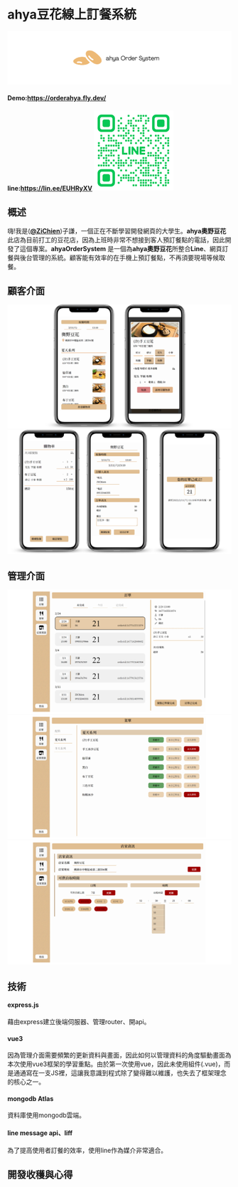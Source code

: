 # ahya豆花線上訂餐系統

![ahya Order System](https://github.com/ZiChien/ahyaOrderSystem/blob/readme/github/asset/ahyaCover.png)
#### Demo:<https://orderahya.fly.dev/>
#### line:<https://lin.ee/EUHRyXV> ![line](https://github.com/ZiChien/ahyaOrderSystem/blob/readme/github/asset/linefriend.png)

## 概述

嗨!我是(**[@ZiChien](https://github.com/ZiChien)**)子謙，一個正在不斷學習開發網頁的大學生。**ahya奧野豆花** 此店為目前打工的豆花店，因為上班時非常不想接到客人預訂餐點的電話，因此開發了這個專案。**ahyaOrderSystem** 是一個為**ahya奧野豆花**所整合**Line**、網頁訂餐與後台管理的系統。顧客能有效率的在手機上預訂餐點，不再須要現場等候取餐。


## 顧客介面

![order1](https://github.com/ZiChien/ahyaOrderSystem/blob/readme/github/asset/1.png)
![order2](https://github.com/ZiChien/ahyaOrderSystem/blob/readme/github/asset/2.png)

## 管理介面

![admin1](https://github.com/ZiChien/ahyaOrderSystem/blob/readme/github/asset/4.png)
![admin2](https://github.com/ZiChien/ahyaOrderSystem/blob/readme/github/asset/5.png)
![admin3](https://github.com/ZiChien/ahyaOrderSystem/blob/readme/github/asset/6.png)

## 技術

#### express.js
藉由express建立後端伺服器、管理router、開api。

#### vue3
因為管理介面需要頻繁的更新資料與畫面，因此如何以管理資料的角度驅動畫面為本次使用vue3框架的學習重點。由於第一次使用vue，因此未使用組件(.vue)，而是通通寫在一支JS裡，這讓我意識到程式除了變得難以維護，也失去了框架理念的核心之一。

#### mongodb Atlas
資料庫使用mongodb雲端。

#### line message api、liff
為了提高使用者訂餐的效率，使用line作為媒介非常適合。


## 開發收穫與心得


